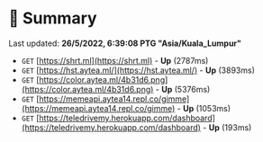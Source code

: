 # 📖 Summary
Last updated: **26/5/2022, 6:39:08 PTG "Asia/Kuala_Lumpur"**

- `GET` [https://shrt.ml](https://shrt.ml) - **Up** (2787ms)
- `GET` [https://hst.aytea.ml/](https://hst.aytea.ml/) - **Up** (3893ms)
- `GET` [https://color.aytea.ml/4b31d6.png](https://color.aytea.ml/4b31d6.png) - **Up** (5376ms)
- `GET` [https://memeapi.aytea14.repl.co/gimme](https://memeapi.aytea14.repl.co/gimme) - **Up** (1053ms)
- `GET` [https://teledrivemy.herokuapp.com/dashboard](https://teledrivemy.herokuapp.com/dashboard) - **Up** (193ms)

